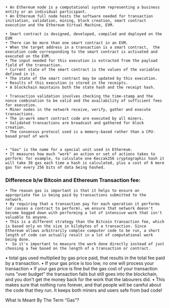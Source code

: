 	• An Ethereum node is a computational system representing a business entity or an individual participant. 
	• An Ethereum full node hosts the software needed for transaction initiation, validation, mining, block creation, smart contract execution and the Ethereum Virtual Machine, EVM. 

	• Smart contract is designed, developed, compiled and deployed on the EVM 
	• There can be more than one smart contract in an EVM. 
	• When the target address in a transaction is a smart contract,  the execution code corresponding to the smart contract is activated and executed on the EVM. 
	• The input needed for this execution is extracted from the payload field of the transaction. 
	• Current state of the smart contract is the values of the variables defined in it. 
	• The state of the smart contract may be updated by this execution. 
	• Results of this execution is stored in the receipts. 
	• A blockchain maintains both the state hash and the receipt hash.

	• Transaction validation involves checking the time-stamp and the nonce combination to be valid and the availability of sufficient fees for execution. 
	• Miner nodes in the network receive, verify, gather and execute transactions. 
	• The in-work smart contract code are executed by all miners. 
	• Validated transactions are broadcast and gathered for block creation. 
	• The consensus protocol used is a memory-based rather than a CPU-based proof of work


	• "Gas" is the name for a special unit used in Ethereum. 
	• It measures how much "work" an action or set of actions takes to perform: for example, to calculate one Keccak256 cryptographic hash it will take 30 gas each time a hash is calculated, plus a cost of 6 more gas for every 256 bits of data being hashed.

### Difference b/w Bitcoin and Ethereum Transaction fee:

	• The reason gas is important is that it helps to ensure an appropriate fee is being paid by transactions submitted to the network. 
	• By requiring that a transaction pay for each operation it performs (or causes a contract to perform), we ensure that network doesn't become bogged down with performing a lot of intensive work that isn't valuable to anyone. 
	• This is a different strategy than the Bitcoin transaction fee, which is based only on the size in kilobytes of a transaction. Since Ethereum allows arbitrarily complex computer code to be run, a short length of code can actually result in a lot of computational work being done.
	•  So it's important to measure the work done directly instead of just choosing a fee based on the length of a transaction or contract.


• total gas used multiplied by gas price paid, that results in the total fee paid by a transaction.
• If your gas price is too low, no one will process your transaction
• If your gas price is fine but the gas cost of your transaction runs "over budget" the transaction fails but still goes into the blockchain, and you don't get the money back for the work that the labourers did.
• This makes sure that nothing runs forever, and that people will be careful about the code that they run. It keeps both miners and users safe from bad code!

What Is Meant By The Term “Gas”?

